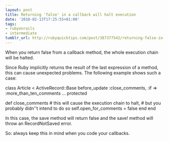 ```yaml
---
layout: post
title: Returning 'false' in a callback will halt execution
date: '2010-02-13T17:25:55+01:00'
tags:
- rubyonrails
- intermediate
tumblr_url: http://rubyquicktips.com/post/387377542/returning-false-in-a-callback-will-halt
---
```

When you return false from a callback method, the whole execution chain will be halted.

Since Ruby implicitly returns the result of the last expression of a method, this can cause unexpected problems. The following example shows such a case:

class Article < ActiveRecord::Base
  before_update :close_comments, :if => :more_than_ten_comments
  ...
  protected

  def close_comments
    # this will cause the execution chain to halt,
    # but you probably didn''t intend to do so
    self.open_for_comments = false
  end
end


In this case, the save method will return false and the save! method will throw an RecordNotSaved error.

So: always keep this in mind when you code your callbacks.
